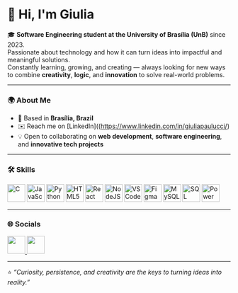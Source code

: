 # 👋 Hi, I'm Giulia  

🎓 **Software Engineering student at the University of Brasília (UnB)** since 2023.  
Passionate about technology and how it can turn ideas into impactful and meaningful solutions.  
Constantly learning, growing, and creating — always looking for new ways to combine **creativity**, **logic**, and **innovation** to solve real-world problems.  

---

### 🌍 About Me  
- 📍 Based in **Brasília, Brazil**  
- ✉️ Reach me on [LinkedIn]((https://www.linkedin.com/in/giuliapaulucci/) 
- 💡 Open to collaborating on **web development**, **software engineering**, and **innovative tech projects**

---

### 🛠️ Skills  
<p align="left">
  <img src="https://cdn.jsdelivr.net/gh/devicons/devicon/icons/c/c-original.svg" alt="C" width="40" height="40"/>
  <img src="https://cdn.jsdelivr.net/gh/devicons/devicon/icons/javascript/javascript-original.svg" alt="JavaScript" width="40" height="40"/>
  <img src="https://cdn.jsdelivr.net/gh/devicons/devicon/icons/python/python-original.svg" alt="Python" width="40" height="40"/>
  <img src="https://cdn.jsdelivr.net/gh/devicons/devicon/icons/html5/html5-original.svg" alt="HTML5" width="40" height="40"/>
  <img src="https://cdn.jsdelivr.net/gh/devicons/devicon/icons/react/react-original.svg" alt="React" width="40" height="40"/>
  <img src="https://cdn.jsdelivr.net/gh/devicons/devicon/icons/nodejs/nodejs-original.svg" alt="NodeJS" width="40" height="40"/>
  <img src="https://cdn.jsdelivr.net/gh/devicons/devicon/icons/vscode/vscode-original.svg" alt="VSCode" width="40" height="40"/>
  <img src="https://cdn.jsdelivr.net/gh/devicons/devicon/icons/figma/figma-original.svg" alt="Figma" width="40" height="40"/>
  <img src="https://cdn.jsdelivr.net/gh/devicons/devicon/icons/mysql/mysql-original.svg" alt="MySQL" width="40" height="40"/>
  <img src="https://img.icons8.com/color/48/sql.png" alt="SQL" width="40" height="40"/>
  <img src="https://img.icons8.com/color/48/power-bi.png" alt="Power BI" width="40" height="40"/>
</p>

---

### 🌐 Socials  
<p align="left">
  <a href="https://github.com/USERNAME" target="_blank">
    <img src="https://cdn.jsdelivr.net/gh/devicons/devicon/icons/github/github-original.svg" width="40" height="40"/>
  </a>
  <a href="https://linkedin.com/in/USERNAME" target="_blank">
    <img src="https://img.icons8.com/color/48/linkedin.png" width="40" height="40"/>
  </a>
</p>

---

⭐ *“Curiosity, persistence, and creativity are the keys to turning ideas into reality.”*
